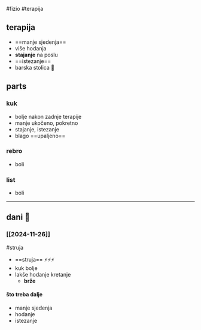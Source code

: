 #fizio #terapija

## terapija 
- ==manje sjedenja== 
- više hodanja 
- **stajanje** na poslu
- ==istezanje==
- barska stolica 💺 
## parts 
### kuk 
- bolje nakon zadnje terapije
- manje ukočeno, pokretno
- stajanje, istezanje
- blago ==upaljeno== 
### rebro 
- boli
### list
- boli
---
## dani 📆 
### [[2024-11-26]]
#struja
- ==struja== ⚡⚡⚡ 
- kuk bolje 
- lakše hodanje kretanje 
	- **brže**
#### što treba dalje 
- manje sjedenja 
- hodanje 
- istezanje 
> 
